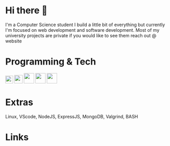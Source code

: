 # Hi there 👋
I'm a Computer Science student I build a little bit of everything but currently I'm focused on web development and software development.
Most of my university projects are private if you would like to see them reach out @ website

# Programming & Tech
<img src="https://upload.wikimedia.org/wikipedia/commons/6/6a/JavaScript-logo.png" height="24">
<img src="https://cdn-icons-png.flaticon.com/512/732/732212.png" height="26"> 
<img src="https://cdn.freebiesupply.com/logos/large/2x/css3-logo-png-transparent.png" height="32">
<img src="https://upload.wikimedia.org/wikipedia/commons/thumb/c/c3/Python-logo-notext.svg/1869px-Python-logo-notext.svg.png" height="32"> 
<img src="https://cdn-icons-png.flaticon.com/512/226/226777.png" height="32">









# Extras

Linux, VScode, NodeJS, ExpressJS, MongoDB, Valgrind, BASH

# Links
